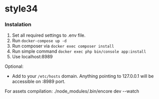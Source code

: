 # style34

### Instalation
1. Set all required settings to .env file.
2. Run `docker-compose up -d`
3. Run composer via `docker exec composer install`
3. Run simple command `docker exec php bin/console app:install`
4. Use localhost:8989

Optional:
- Add to your `/etc/hosts` domain. Anything pointing to 127.0.0.1 will be accessible on :8989 port.

For assets compilation:
./node_modules/.bin/encore dev --watch